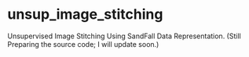 # unsup_image_stitching
Unsupervised Image Stitching Using SandFall Data Representation.
(Still Preparing the source code; I will update soon.)
